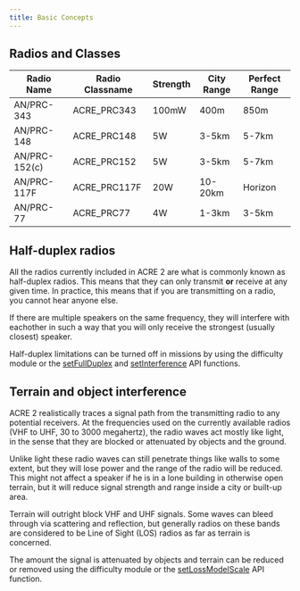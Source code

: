 ```yaml
---
title: Basic Concepts
---
```


## Radios and Classes

| Radio Name    | Radio Classname | Strength | City Range | Perfect Range |
| ------------- | --------------- | -------- | ---------- | ------------- |
| AN/PRC-343    | ACRE_PRC343     | 100mW    | 400m       | 850m          |
| AN/PRC-148    | ACRE_PRC148     | 5W       | 3-5km      | 5-7km         |
| AN/PRC-152(c) | ACRE_PRC152     | 5W       | 3-5km      | 5-7km         |
| AN/PRC-117F   | ACRE_PRC117F    | 20W      | 10-20km    | Horizon       |
| AN/PRC-77     | ACRE_PRC77      | 4W       | 1-3km      | 3-5km         |


## Half-duplex radios

All the radios currently included in ACRE 2 are what is commonly known as half-duplex radios. This means that they can only transmit **or** receive at any given time. In practice, this means that if you are transmitting on a radio, you cannot hear anyone else.

If there are multiple speakers on the same frequency, they will interfere with eachother in such a way that you will only receive the strongest (usually closest) speaker.

Half-duplex limitations can be turned off in missions by using the difficulty module or the [setFullDuplex](http://acre2.idi-systems.com/wiki/user/radio-signal-loss#full-duplex) and [setInterference](http://acre2.idi-systems.com/wiki/user/radio-signal-loss#interference) API functions.

## Terrain and object interference

ACRE 2 realistically traces a signal path from the transmitting radio to any potential receivers. At the frequencies used on the currently available radios (VHF to UHF, 30 to 3000 megahertz), the radio waves act mostly like light, in the sense that they are blocked or attenuated by objects and the ground.

Unlike light these radio waves can still penetrate things like walls to some extent, but they will lose power and the range of the radio will be reduced. This might not affect a speaker if he is in a lone building in otherwise open terrain, but it will reduce signal strength and range inside a city or built-up area.

Terrain will outright block VHF and UHF signals. Some waves can bleed through via scattering and reflection, but generally radios on these bands are considered to be Line of Sight (LOS) radios as far as terrain is concerned.

The amount the signal is attenuated by objects and terrain can be reduced or removed using the difficulty module or the [setLossModelScale](http://acre2.idi-systems.com/wiki/user/radio-signal-loss#terrain-loss) API function.
